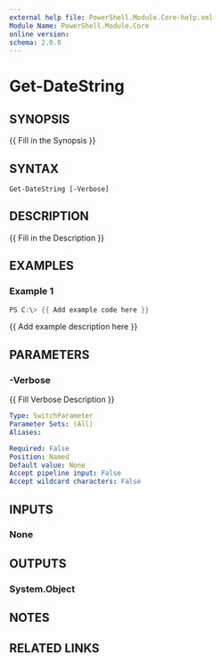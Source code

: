 ```yaml
---
external help file: PowerShell.Module.Core-help.xml
Module Name: PowerShell.Module.Core
online version:
schema: 2.0.0
---
```


# Get-DateString

## SYNOPSIS
{{ Fill in the Synopsis }}

## SYNTAX

```
Get-DateString [-Verbose]
```

## DESCRIPTION
{{ Fill in the Description }}

## EXAMPLES

### Example 1
```powershell
PS C:\> {{ Add example code here }}
```

{{ Add example description here }}

## PARAMETERS

### -Verbose
{{ Fill Verbose Description }}

```yaml
Type: SwitchParameter
Parameter Sets: (All)
Aliases:

Required: False
Position: Named
Default value: None
Accept pipeline input: False
Accept wildcard characters: False
```

## INPUTS

### None

## OUTPUTS

### System.Object
## NOTES

## RELATED LINKS
